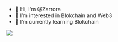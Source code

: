 - 👋 Hi, I’m @Zarrora
- 👀 I’m interested in Blokchain and Web3
- 🌱 I’m currently learning Blokchain

<img src="[gorsel-link](https://marketingweek.imgix.net/content/uploads/2017/05/12103940/Coding-featured.jpg)" width="auto">


<!---
Zarrora/Zarrora is a ✨ special ✨ repository because its `README.md` (this file) appears on your GitHub profile.
You can click the Preview link to take a look at your changes.
--->


